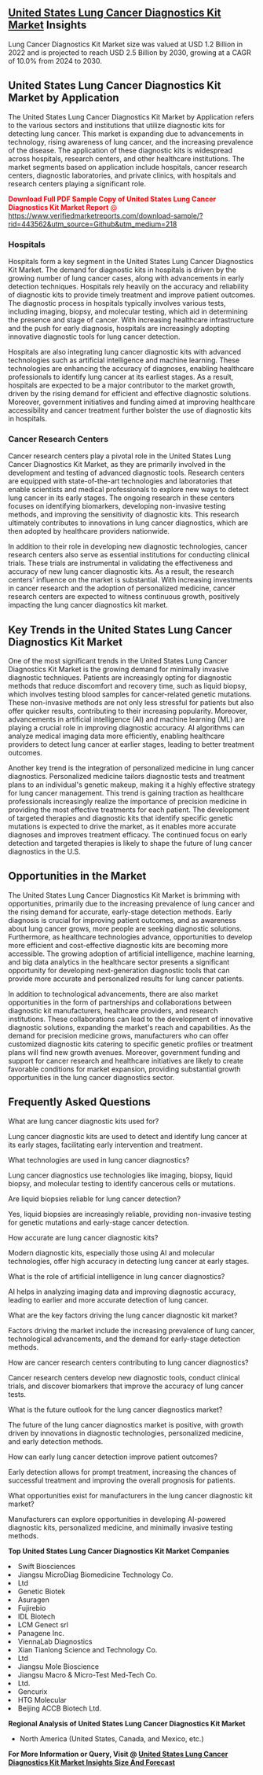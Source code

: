 <h2><a href="https://www.verifiedmarketreports.com/download-sample/?rid=443562&amp;utm_source=Github&amp;utm_medium=218" target="_blank">United States Lung Cancer Diagnostics Kit Market</a> Insights</h2><p>Lung Cancer Diagnostics Kit Market size was valued at USD 1.2 Billion in 2022 and is projected to reach USD 2.5 Billion by 2030, growing at a CAGR of 10.0% from 2024 to 2030.</p><p><div> <h2>United States Lung Cancer Diagnostics Kit Market by Application</h2> <p>The United States Lung Cancer Diagnostics Kit Market by Application refers to the various sectors and institutions that utilize diagnostic kits for detecting lung cancer. This market is expanding due to advancements in technology, rising awareness of lung cancer, and the increasing prevalence of the disease. The application of these diagnostic kits is widespread across hospitals, research centers, and other healthcare institutions. The market segments based on application include hospitals, cancer research centers, diagnostic laboratories, and private clinics, with hospitals and research centers playing a significant role. </p> <p><p><span class=""><span style="color: #ff0000;"><strong>Download Full PDF Sample Copy of United States Lung Cancer Diagnostics Kit Market Report</strong> @ </span><a href="https://www.verifiedmarketreports.com/download-sample/?rid=443562&amp;utm_source=Github&amp;utm_medium=218" target="_blank">https://www.verifiedmarketreports.com/download-sample/?rid=443562&amp;utm_source=Github&amp;utm_medium=218</a></span></p></p> <h3>Hospitals</h3> <p>Hospitals form a key segment in the United States Lung Cancer Diagnostics Kit Market. The demand for diagnostic kits in hospitals is driven by the growing number of lung cancer cases, along with advancements in early detection techniques. Hospitals rely heavily on the accuracy and reliability of diagnostic kits to provide timely treatment and improve patient outcomes. The diagnostic process in hospitals typically involves various tests, including imaging, biopsy, and molecular testing, which aid in determining the presence and stage of cancer. With increasing healthcare infrastructure and the push for early diagnosis, hospitals are increasingly adopting innovative diagnostic tools for lung cancer detection. </p> <p>Hospitals are also integrating lung cancer diagnostic kits with advanced technologies such as artificial intelligence and machine learning. These technologies are enhancing the accuracy of diagnoses, enabling healthcare professionals to identify lung cancer at its earliest stages. As a result, hospitals are expected to be a major contributor to the market growth, driven by the rising demand for efficient and effective diagnostic solutions. Moreover, government initiatives and funding aimed at improving healthcare accessibility and cancer treatment further bolster the use of diagnostic kits in hospitals.</p> <h3>Cancer Research Centers</h3> <p>Cancer research centers play a pivotal role in the United States Lung Cancer Diagnostics Kit Market, as they are primarily involved in the development and testing of advanced diagnostic tools. Research centers are equipped with state-of-the-art technologies and laboratories that enable scientists and medical professionals to explore new ways to detect lung cancer in its early stages. The ongoing research in these centers focuses on identifying biomarkers, developing non-invasive testing methods, and improving the sensitivity of diagnostic kits. This research ultimately contributes to innovations in lung cancer diagnostics, which are then adopted by healthcare providers nationwide. </p> <p>In addition to their role in developing new diagnostic technologies, cancer research centers also serve as essential institutions for conducting clinical trials. These trials are instrumental in validating the effectiveness and accuracy of new lung cancer diagnostic kits. As a result, the research centers’ influence on the market is substantial. With increasing investments in cancer research and the adoption of personalized medicine, cancer research centers are expected to witness continuous growth, positively impacting the lung cancer diagnostics kit market.</p> <h2>Key Trends in the United States Lung Cancer Diagnostics Kit Market</h2> <p>One of the most significant trends in the United States Lung Cancer Diagnostics Kit Market is the growing demand for minimally invasive diagnostic techniques. Patients are increasingly opting for diagnostic methods that reduce discomfort and recovery time, such as liquid biopsy, which involves testing blood samples for cancer-related genetic mutations. These non-invasive methods are not only less stressful for patients but also offer quicker results, contributing to their increasing popularity. Moreover, advancements in artificial intelligence (AI) and machine learning (ML) are playing a crucial role in improving diagnostic accuracy. AI algorithms can analyze medical imaging data more efficiently, enabling healthcare providers to detect lung cancer at earlier stages, leading to better treatment outcomes. </p> <p>Another key trend is the integration of personalized medicine in lung cancer diagnostics. Personalized medicine tailors diagnostic tests and treatment plans to an individual's genetic makeup, making it a highly effective strategy for lung cancer management. This trend is gaining traction as healthcare professionals increasingly realize the importance of precision medicine in providing the most effective treatments for each patient. The development of targeted therapies and diagnostic kits that identify specific genetic mutations is expected to drive the market, as it enables more accurate diagnoses and improves treatment efficacy. The continued focus on early detection and targeted therapies is likely to shape the future of lung cancer diagnostics in the U.S.</p> <h2>Opportunities in the Market</h2> <p>The United States Lung Cancer Diagnostics Kit Market is brimming with opportunities, primarily due to the increasing prevalence of lung cancer and the rising demand for accurate, early-stage detection methods. Early diagnosis is crucial for improving patient outcomes, and as awareness about lung cancer grows, more people are seeking diagnostic solutions. Furthermore, as healthcare technologies advance, opportunities to develop more efficient and cost-effective diagnostic kits are becoming more accessible. The growing adoption of artificial intelligence, machine learning, and big data analytics in the healthcare sector presents a significant opportunity for developing next-generation diagnostic tools that can provide more accurate and personalized results for lung cancer patients.</p> <p>In addition to technological advancements, there are also market opportunities in the form of partnerships and collaborations between diagnostic kit manufacturers, healthcare providers, and research institutions. These collaborations can lead to the development of innovative diagnostic solutions, expanding the market's reach and capabilities. As the demand for precision medicine grows, manufacturers who can offer customized diagnostic kits catering to specific genetic profiles or treatment plans will find new growth avenues. Moreover, government funding and support for cancer research and healthcare initiatives are likely to create favorable conditions for market expansion, providing substantial growth opportunities in the lung cancer diagnostics sector.</p> <h2>Frequently Asked Questions</h2> <p>What are lung cancer diagnostic kits used for?</p> <p>Lung cancer diagnostic kits are used to detect and identify lung cancer at its early stages, facilitating early intervention and treatment.</p> <p>What technologies are used in lung cancer diagnostics?</p> <p>Lung cancer diagnostics use technologies like imaging, biopsy, liquid biopsy, and molecular testing to identify cancerous cells or mutations.</p> <p>Are liquid biopsies reliable for lung cancer detection?</p> <p>Yes, liquid biopsies are increasingly reliable, providing non-invasive testing for genetic mutations and early-stage cancer detection.</p> <p>How accurate are lung cancer diagnostic kits?</p> <p>Modern diagnostic kits, especially those using AI and molecular technologies, offer high accuracy in detecting lung cancer at early stages.</p> <p>What is the role of artificial intelligence in lung cancer diagnostics?</p> <p>AI helps in analyzing imaging data and improving diagnostic accuracy, leading to earlier and more accurate detection of lung cancer.</p> <p>What are the key factors driving the lung cancer diagnostic kit market?</p> <p>Factors driving the market include the increasing prevalence of lung cancer, technological advancements, and the demand for early-stage detection methods.</p> <p>How are cancer research centers contributing to lung cancer diagnostics?</p> <p>Cancer research centers develop new diagnostic tools, conduct clinical trials, and discover biomarkers that improve the accuracy of lung cancer tests.</p> <p>What is the future outlook for the lung cancer diagnostics market?</p> <p>The future of the lung cancer diagnostics market is positive, with growth driven by innovations in diagnostic technologies, personalized medicine, and early detection methods.</p> <p>How can early lung cancer detection improve patient outcomes?</p> <p>Early detection allows for prompt treatment, increasing the chances of successful treatment and improving the overall prognosis for patients.</p> <p>What opportunities exist for manufacturers in the lung cancer diagnostic kit market?</p> <p>Manufacturers can explore opportunities in developing AI-powered diagnostic kits, personalized medicine, and minimally invasive testing methods.</p> </div></p><p><strong>Top United States Lung Cancer Diagnostics Kit Market Companies</strong></p><div data-test-id=""><p><li>Swift Biosciences</li><li> Jiangsu MicroDiag Biomedicine Technology Co.</li><li> Ltd</li><li> Genetic Biotek</li><li> Asuragen</li><li> Fujirebio</li><li> IDL Biotech</li><li> LCM Genect srl</li><li> Panagene Inc.</li><li> ViennaLab Diagnostics</li><li> Xian Tianlong Science and Technology Co.</li><li>Ltd</li><li> Jiangsu Mole Bioscience</li><li> Jiangsu Macro & Micro-Test Med-Tech Co.</li><li> Ltd.</li><li> Gencurix</li><li> HTG Molecular</li><li> Beijing ACCB Biotech Ltd.</li></p><div><strong>Regional Analysis of&nbsp;United States Lung Cancer Diagnostics Kit Market</strong></div><ul><li dir="ltr"><p dir="ltr">North America&nbsp;(United States, Canada, and Mexico, etc.)</p></li></ul><p><strong>For More Information or Query, Visit @&nbsp;</strong><strong><a href="https://www.verifiedmarketreports.com/product/lung-cancer-diagnostics-kit-market/?utm_source=Github&amp;utm_medium=218" target="_blank">United States Lung Cancer Diagnostics Kit Market Insights Size And Forecast</a></strong></p></div>
